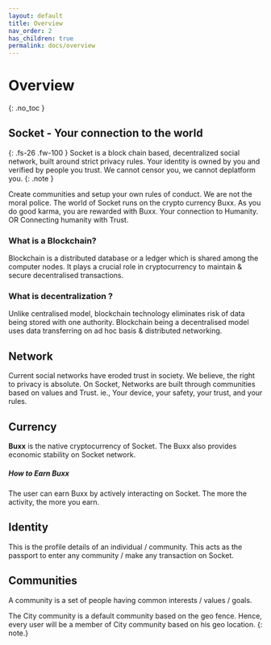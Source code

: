 ```yaml
---
layout: default
title: Overview
nav_order: 2
has_children: true
permalink: docs/overview
---
```

 
# Overview
{: .no_toc }

 
## Socket - Your connection to the world


{: .fs-26 .fw-100 }
Socket is a block chain based, decentralized social network, built around strict privacy rules.
Your identity is owned by you and verified by people you trust. We cannot censor you, we cannot deplatform you.
{: .note }

Create communities and setup your own rules of conduct. We are not the moral police.
The world of Socket runs on the crypto currency Buxx. As you do good karma, you are rewarded with Buxx.
Your connection to Humanity. OR Connecting humanity with Trust.


### What is a Blockchain?

Blockchain is a distributed database or a ledger which is shared among the computer nodes. It plays a crucial role in cryptocurrency to maintain & secure decentralised transactions.


### What is decentralization ?

Unlike centralised model, blockchain technology eliminates risk of data being stored with one authority. Blockchain being a decentralised model uses data transferring on ad hoc basis & distributed networking.



## Network

Current social networks have eroded trust in society. We believe, the right to privacy is absolute. On Socket, Networks are built through communities based on values and Trust. ie., Your device, your safety, your trust, and your rules.

## Currency

**Buxx** is the native cryptocurrency of Socket. The Buxx also provides economic stability on Socket network.  


##### How to Earn Buxx 

The user can earn Buxx by actively interacting on Socket.  The more the activity, the more you earn. 

## Identity
This is the profile details of an individual / community. This acts as the passport to enter any community / make any transaction on Socket.

## Communities
A community is a set of people having common interests / values / goals. 

The City community is a default community based on the geo fence. Hence, every user will be a member of City community based on his geo location. 
{: note.}
